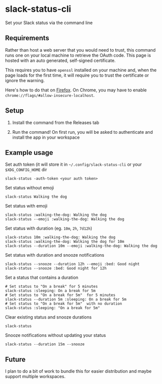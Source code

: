 # slack-status-cli

Set your Slack status via the command line

## Requirements

Rather than host a web server that you would need to trust, this command runs one on your local machine to retrieve the OAuth code. This page is hosted with an auto generated, self-signed certificate.

This requires you to have `openssl` installed on your machine and, when the page loads for the first time, it will require you to trust the certificate or ignore the warning.

Here's how to do that on [Firefox](https://support.mozilla.org/en-US/kb/error-codes-secure-websites?as=u&utm_source=inproduct#w_self-signed-certificate). On Chrome, you may have to enable `chrome://flags/#allow-insecure-localhost`.

## Setup

  1. Install the command from the Releases tab

  2. Run the command! On first run, you will be asked to authenticate and install the app in your workspace

## Example usage

Set auth token (it will store it in `~/.config/slack-status-cli` or your `$XDG_CONFIG_HOME` dir

    slack-status -auth-token <your auth token>

Set status without emoji

    slack-status Walking the dog

Set status with emoji

    slack-status :walking-the-dog: Walking the dog
    slack-status --emoji :walking-the-dog: Walking the dog

Set status with duration (eg. `10m`, `2h`, `7d12h`)

    slack-status 10m :walking-the-dog: Walking the dog
    slack-status :walking-the-dog: Walking the dog for 10m
    slack-status --duration 10m --emoji :walking-the-dog: Walking the dog

Set status with duration and snooze notifications

    slack-status --snooze --duration 12h --emoji :bed: Good night
    slack-status --snooze :bed: Good night for 12h

Set a status that contains a duration

    # Set status to "On a break" for 5 minutes
    slack-status :sleeping: On a break for 5m
    # Set status to "On a break for 5m"  for 5 minutes
    slack-status --duration 5m :sleeping: On a break for 5m
    # Set status to "On a break for 5m"  with no duration
    slack-status :sleeping: "On a break for 5m"

Clear existing status and snooze durations

    slack-status

Snooze notifications without updating your status

    slack-status --duration 15m --snooze

## Future

I plan to do a bit of work to bundle this for easier distribution and maybe support multiple workspaces.
